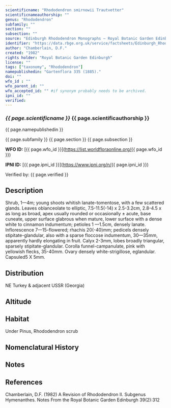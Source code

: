 ```yaml
---
scientificname: "Rhododendron smirnowii Trautvetter"
scientificnameauthorship: ""
genus: "Rhododendron"
subfamily: ""
section: ""
subsection: ""
source: "Edinburgh Rhododendron Monographs – Royal Botanic Garden Edinburgh"
identifier: "https://data.rbge.org.uk/service/factsheets/Edinburgh_Rhododendron_Monographs.xhtml"
author: "Chamberlain, D.F."
created: "1982"
rights holder: "Royal Botanic Garden Edinburgh"
license: ""
tags: ["taxonomy", "Rhododendron"]
namepublishedin: "Gartenflora 335 (1885)."
doi: ""
wfo_id : ""
wfo_parent_id: ""
wfo_accepted_id: "" #if synonym probably needs to be archived.                      
ipni_id: ""
verified:
---
```

### _{{ page.scientificname }}_ {{ page.scientificauthorship }}
 {{ page.namepublishedin }}

{{ page.subfamily }} {{ page.section }} {{ page.subsection }}

**WFO ID:** [{{ page.wfo_id }}](https://list.worldfloraonline.org/{{ page.wfo_id }})

**IPNI ID:** [{{ page.ipni_id }}](https://www.ipni.org/n/{{ page.ipni_id }})

Verified by: {{ page.verified }}



## Description
Shrub, 1—4m; young shoots whitish lanate-tomentose, with a few scattered glands. Leaves oblanceolate to elliptic, 7.5-11.5(-14) x 2.5-3.2cm, 2.8-4.5 x as long as broad, apex usually rounded or occasionally ± acute, base cuneate, upper surface glabrous when mature, lower surface with a dense white to cinnamon indumentum; petioles 1 —1.5cm, densely lanate. Inflorescence 7—15-flowered; rhachis 20(-40)mm; pedicels densely stipitate-glandular, also with a sparse floccose indumentum, 30—35mm, apparently hardly elongating in fruit. Calyx 2-3mm, lobes broadly triangular, sparsely stipitate-glandular. Corolla funnel-campanulate, pink with yellowish flecks, 35-40mm. Ovary densely white-strigillose, eglandular. Capsuled5 X 5mm.

## Distribution
NE Turkey & adjacent USSR (Georgia)

## Altitude


## Habitat
Under Pinus, Rhododendron scrub

## Nomenclatural History

                       
## Notes


## References

Chamberlain, D.F. (1982) A Revision of Rhododendron II. Subgenus Hymenanthes. Notes From the Royal Botanic Garden Edinburgh 39(2):312
